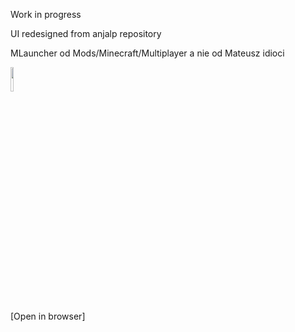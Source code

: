 Work in progress

UI redesigned from <a href="https://github.com/anjalp/Minimalistic-Flat-Modern-GUI-Template" target="_blank" style="text-decoration:none;">anjalp repository</a>


MLauncher od Mods/Minecraft/Multiplayer a nie od Mateusz idioci


<a gref="https://github.dev/Bre3n/MLauncher"><img src="https://ashgrennan.com/post/how-do-i-rename-a-local-git-branch/tl2.png" width="10%" height="10%">
<br>[Open in browser]</a>
